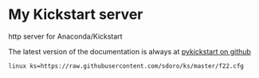 # My Kickstart server

http server for Anaconda/Kickstart

The latest version of the documentation is always at [pykickstart on github](https://github.com/rhinstaller/pykickstart/blob/master/docs/kickstart-docs.rst)

	linux ks=https://raw.githubusercontent.com/sdoro/ks/master/f22.cfg

